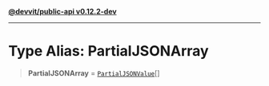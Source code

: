 [**@devvit/public-api v0.12.2-dev**](../README.md)

---

# Type Alias: PartialJSONArray

> **PartialJSONArray** = [`PartialJSONValue`](PartialJSONValue.md)[]
